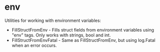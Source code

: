 # env

Utilities for working with environment variables:

 - FillStructFromEnv - Fills struct fields from environment variables using "env" tags. Only works with strings, bool and int.
 - FillStructFromEnvFatal - Same as FillStructFromEnv, but using log.Fatal when an error occurs.